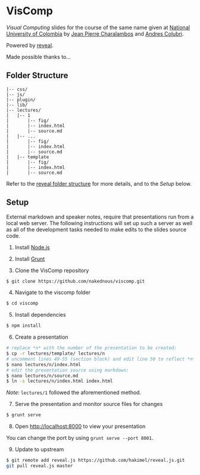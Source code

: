 # VisComp

*Visual Computing* slides for the course of the same name given at [National University of Colombia](http://www.disi.unal.edu.co/) by [Jean Pierre Charalambos](http://otrolado.info) and [Andres Colubri](http://codeanticode.wordpress.com/).

Powered by [reveal](https://github.com/hakimel/reveal.js).

Made possible thanks to... 

<!--- a long list of students and links to their pages. To come ;) -->

## Folder Structure

    |-- css/
    |-- js/
    |-- plugin/
    |-- lib/
    |-- lectures/
    |   |-- 1
    |       |-- fig/
    |       |-- index.html
    |       |-- source.md
    |   |-- ...
    |       |-- fig/
    |       |-- index.html
    |       |-- source.md
    |   |-- template
    |       |-- fig/
    |       |-- index.html
    |       |-- source.md
    
Refer to the [reveal folder structure](https://github.com/hakimel/reveal.js#folder-structure) for more details, and to the *Setup* below.


## Setup

External markdown and speaker notes, require that presentations run from a local web server. The following instructions will set up such a server as well as all of the development tasks needed to make edits to the slides source code.

1. Install [Node.js](http://nodejs.org/)

2. Install [Grunt](http://gruntjs.com/getting-started#installing-the-cli)

3. Clone the VisComp repository

  ```sh
  $ git clone https://github.com/nakednous/viscomp.git
  ```

4. Navigate to the viscomp folder

```sh
$ cd viscomp
```

5. Install dependencies

```sh
$ npm install
```

6. Create a presentation

```sh
# replace *n* with the number of the presentation to be created:
$ cp -r lectures/template/ lectures/n
# uncomment lines 49-55 (section block) and edit line 50 to reflect *n* above:
$ nano lectures/n/index.html
# edit the presentation source using markdown:
$ nano lectures/n/source.md
$ ln -s lectures/n/index.html index.html
```
*Note:* `lectures/1` followed the aforementioned method.

7. Serve the presentation and monitor source files for changes

```sh
$ grunt serve
```

8. Open <http://localhost:8000> to view your presentation

You can change the port by using `grunt serve --port 8001`.

9. Update to upstream

```sh
$ git remote add reveal.js https://github.com/hakimel/reveal.js.git
git pull reveal.js master
```